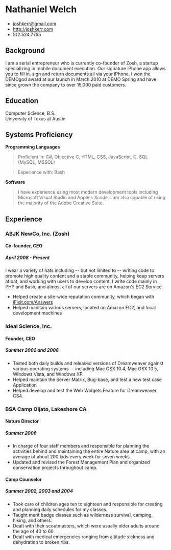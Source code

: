 # Nathaniel Welch

 * <joshkerr@gmail.com>
 * <http://joshkerr.com>
 * 512.524.7755

## Background

I am a serial entrepreneur who is currently co-founder of Zosh, a startup specializing in mobile document execution.  Our signature iPhone app allows you to fill in, sign and return documents all via your iPhone.  I won the DEMOgod award at our launch in March 2010 at DEMO Spring and have since grown the company to over 15,000 paid customers.

## Education

Computer Science, B.S.  
University of Texas at Austin

## Systems Proficiency

**Programming Languages**

 > Proficient in:  C#, Objective C, HTML, CSS, JavaScript, C, SQL (MySQL, MSSQL)

 > Experience with: Bash

**Software**

 > I have experience using most modern development tools including Microsoft Visual Studio and Apple's Xcode. I am also capable of using the majority of the Adobe Creative Suite.

## Experience

### ABJK NewCo, Inc. (Zosh)

#### Co-founder, CEO

##### April 2008 - Present

I wear a variety of hats including -- but not limited to -- writing code to promote high quality content and a stable community, helping keep servers afloat, and working with users to develop content. I write code mainly in PHP and Bash, and almost all of our servers are on Amazon's EC2 Service. 

 * Helped create a site-wide reputation community, which began with [iFixit.com/Answers](http://ifixit.com/Answers)
 * Helped maintain various servers, located on Amazon EC2, and local development machines

### Ideal Science, Inc.

#### Founder, CEO

##### Summer 2002 and 2008

 * Tested both daily builds and released versions of Dreamweaver against various operating systems -- including Mac OSX 10.4, Mac OSX 10.5, Windows Vista, and Windows XP.
 * Helped maintain the Server Matrix, Bug-base, and test a new test case Application
 * Helped develop and test the Web Widgets Feature for Dreamweaver CS4.

<!--
### California Polytechnic State University, San Luis Obispo CA

#### Computer Science Lab Monitor

##### Sept. 2006 to June 2007

 * Maintained printers and computers for seven labs.

### Sonoma County Information Systems Department, Santa Rosa CA

#### Intern

##### June 2005 to Sept. 2005
 
 * Built and maintained three separate websites, one dealing with unions, one system uptime web application, and one error reporting web form.
-->

### BSA Camp Oljato, Lakeshore CA

#### Nature Director

##### Summer 2006

 * In charge of four staff members and responsible for planning the activities behind and maintaining the entire Nature area at camp, with an average of about 200 kids every week for seven weeks.
 * Updated and revised the Forest Management Plan and organized conservation projects throughout camp.

#### Camp Counselor

##### Summer 2002, 2003 and 2004

 * Took care of children ages ten to eighteen and responsible for creating and planning daily schedules for my classes.
 * Taught merit badge classes such as wilderness survival, camping, hiking, and others.
 * Dealt with their scoutmasters, which were usually older adults around the age of 40 to 60
 * Dealt with medical emergencies ranging from altitude sickness and dehydration to broken ribs.

